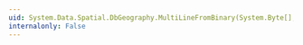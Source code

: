 ```yaml
---
uid: System.Data.Spatial.DbGeography.MultiLineFromBinary(System.Byte[],System.Int32)
internalonly: False
---
```

